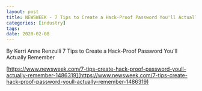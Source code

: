 ```yaml
---
layout: post
title: NEWSWEEK - 7 Tips to Create a Hack-Proof Password You'll Actually Remember
categories: [industry]
tags:
date: 2020-02-08
---
```


By Kerri Anne Renzulli
7 Tips to Create a Hack-Proof Password You'll Actually Remember

[https://www.newsweek.com/7-tips-create-hack-proof-password-youll-actually-remember-1486319](https://www.newsweek.com/7-tips-create-hack-proof-password-youll-actually-remember-1486319)
